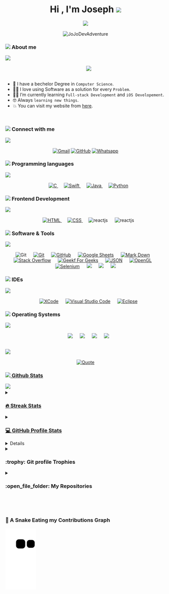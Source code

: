 <h1 align="center">Hi , I'm Joseph <img src="https://media.giphy.com/media/hvRJCLFzcasrR4ia7z/giphy.gif" width="35"></h1>

<p align="center">
  <a href="https://github.com/DenverCoder1/readme-typing-svg"><img src="https://readme-typing-svg.herokuapp.com?font=Time+New+Roman&color=%23C8BE25&size=25&center=true&vCenter=true&width=600&height=100&lines=Computer+Science+Student;iOS+Developer;UI/UX+Designer;Always+learning+new+things"></a>
</p>

<p align="center"> 
	<img src="https://komarev.com/ghpvc/?username=JoJoDevAdventure&label=Profile%20views&color=0e75b6&style=for-the-badge" alt="JoJoDevAdventure" height=25px, width=150px/> 
</p>

	
### <picture><img src = "https://github.com/JoJoDevAdventure/JoJoDevAdventure/blob/main/Images/about_me.gif?raw=true" width = 40px></picture> About me
<img  src="https://github.com/JoJoDevAdventure/JoJoDevAdventure/blob/main/Images/borderseperator.gif">

<picture> <img align="right" src="https://github.com/JoJoDevAdventure/JoJoDevAdventure/blob/main/Images/Right_Side.gif?raw=true" width = 250px></picture>

<br><br>


- :school: I have a bechelor Degree in `Computer Science`.
- :technologist: I love using Software as a solution for every `Problem`.
- :student: I’m currently learning `Full-stack Development` and `iOS Developement`.
- :nerd_face: Always `learning new things`.
- :boom: You can visit my website from [here](https://jodev.xyz). 
<br>

### <picture> <img src="https://github.com/JoJoDevAdventure/JoJoDevAdventure/blob/main/Images/Connect-with-me.gif?raw=true" width="100px"> </picture> Connect with me
<img  src="https://github.com/JoJoDevAdventure/JoJoDevAdventure/blob/main/Images/borderseperator.gif">
<p align="center">
	<a href="mailto:joseph@bouhlel.org"><img img src="https://img.shields.io/badge/gmail-%23EA4335.svg?style=for-the-badge&logo=gmail&logoColor=white" alt="Gmail"/></a>
	<a href="https://github.com/JoJoDevAdventure"><img src="https://img.shields.io/badge/github-%23181717.svg?style=for-the-badge&logo=github&logoColor=white" alt="GitHub"/></a>
<a href="https://wa.me/0447783517481"><img src="https://img.shields.io/badge/whatsapp-%2325D366.svg?style=for-the-badge&logo=whatsapp&logoColor=white" alt="Whatsapp"/></a>
</p>

### <picture> <img src = "https://github.com/JoJoDevAdventure/JoJoDevAdventure/blob/main/Images/Programming_Languages.gif?raw=true" width = 40px>  </picture> Programming languages
<img  src="https://github.com/JoJoDevAdventure/JoJoDevAdventure/blob/main/Images/borderseperator.gif">

<p align="center"> 
  &emsp; 
  <a href="https://www.cprogramming.com/" target="_blank"> 
    <img alt="C" src="https://img.shields.io/badge/C%20-%232370ED.svg?style=for-the-badge&logo=c&logoColor=white">
  </a> 
  &emsp; 
   <a href="https://www.swift.org" target="_blank">
    <img alt="Swift" src="https://img.shields.io/badge/Swift%20-%2314354C.svg?style=for-the-badge&logo=swift&logoColor=orange">
  </a>
  &emsp;
  <a href="https://www.java.com" target="_blank"> 
    <img alt="Java" src="https://img.shields.io/badge/Java-%23007396.svg?style=for-the-badge&logo=java&logoColor=white">
  </a>
  &emsp; 
<a href="https://www.python.org" target="_blank">
    <img alt="Python" src="https://img.shields.io/badge/Python%20-%2314354C.svg?style=for-the-badge&logo=python&logoColor=white">
  </a>
</p>

### <picture> <img src = "https://github.com/JoJoDevAdventure/JoJoDevAdventure/blob/main/Images/Front_End.gif?raw=true" width = 40px>  </picture> Frontend Development
<img  src="https://github.com/JoJoDevAdventure/JoJoDevAdventure/blob/main/Images/borderseperator.gif">
<p align="center"> 
  &emsp; 
  <a href="https://www.w3.org/html/" target="_blank"> 
   <img alt="HTML" src="https://img.shields.io/badge/HTML5%20-%23E34F26.svg?style=for-the-badge&logo=html5&logoColor=white">
  </a>   
  &emsp;
  <a href="https://www.w3schools.com/css/" target="_blank">
    <img alt="CSS" src="https://img.shields.io/badge/CSS%20-%231572B6.svg?style=for-the-badge&logo=css3&logoColor=white">
  </a> 
	  &emsp; 

<img alt="reactjs" src="https://img.shields.io/badge/-ReactJs-61DAFB?logo=react&logoColor=white&style=for-the-badge">
	  &emsp; 

<img alt="reactjs" src="https://img.shields.io/badge/next.js-000000?style=for-the-badge&logo=nextdotjs&logoColor=white">
</p>

 ### <picture> <img src = "https://github.com/JoJoDevAdventure/JoJoDevAdventure/blob/main/Images/Software_Tools.gif?raw=true" width = 40px>  </picture> Software & Tools
 <img  src="https://github.com/JoJoDevAdventure/JoJoDevAdventure/blob/main/Images/borderseperator.gif">
 
<p align="center">
	<img alt="Git" src="https://img.shields.io/badge/chatGPT-74aa9c?style=for-the-badge&logo=openai&logoColor=white)">
  &emsp;
    <a href="#"><img alt="Git" src="https://img.shields.io/badge/Git%20-%23F05033.svg?style=for-the-badge&logo=git&logoColor=white"></a>
  &emsp;
    <a href="#"><img alt="GitHub" src="https://img.shields.io/badge/github-%23181717.svg?style=for-the-badge&logo=github&logoColor=white"></a>
  &emsp;
    <a href="#"><img alt="Google Sheets" src="https://img.shields.io/badge/Google%20Sheets%20-%2334A853.svg?style=for-the-badge&logo=google%20sheets&logoColor=white"></a>
  &emsp;
    <a href="#"><img alt="Mark Down" src="https://img.shields.io/badge/Markdown-000000?style=for-the-badge&logo=markdown&logoColor=white"></a>
  &emsp;
    <a href="#"><img alt="Stack Overflow" src="https://img.shields.io/badge/-Stack%20Overflow-FE7A16?style=for-the-badge&logo=stack-overflow&logoColor=white"></a>
  &emsp;
    <a href="#"><img alt="Geekf For Geeks" src="https://img.shields.io/badge/geeksforgeeks-%230F9D58.svg?style=for-the-badge&logo=geeksforgeeks&logoColor=white"></a>
  &emsp;
    <a href="#"><img alt="JSON" img src="https://img.shields.io/badge/json-%23000000.svg?style=for-the-badge&logo=json&logoColor=white"></a>
  &emsp;
    <a href="#"><img alt="OpenGL" src="https://img.shields.io/badge/opengl-%235586A4.svg?style=for-the-badge&logo=opengl&logoColor=white"></a>
  &emsp;
    <a href="#"><img alt="Selenium" src="https://img.shields.io/badge/selenium-%2343B02A.svg?&style=for-the-badge&logo=selenium&logoColor=white"></a>
    &emsp;
    <a href="#"><img src="https://img.shields.io/badge/latex-%23008080.svg?&style=for-the-badge&logo=latex&logoColor=white" /></a>
    &emsp;
    <a href="#"><img src="https://img.shields.io/badge/django-%23092E20.svg?&style=for-the-badge&logo=django&logoColor=white" /></a>
    &emsp;
    <a href="#"><img src="https://img.shields.io/badge/mysql-%234479A1.svg?&style=for-the-badge&logo=mysql&logoColor=white"/></a>
</p>

 ### <picture> <img src = "https://github.com/7oSkaaa/7oSkaaa/blob/main/Images/IDEs.gif?raw=true" width = 40px>  </picture> IDEs
 <img  src="https://github.com/JoJoDevAdventure/JoJoDevAdventure/blob/main/Images/borderseperator.gif">
 
<p align="center">
  &emsp;
    <a href="#"><img alt="XCode" src="https://img.shields.io/badge/XCode-0078d7.svg?style=for-the-badge&logo=xcode&logoColor=white"></a>
  &emsp;
    <a href="#"><img alt="Visual Studio Code" src="https://img.shields.io/badge/Visual%20Studio%20Code-0078d7.svg?style=for-the-badge&logo=visual-studio-code&logoColor=white"></a>
  &emsp;
    <a href="#"><img alt="Eclipse" src="https://img.shields.io/badge/eclipse%20ide-%232C2255.svg?&style=for-the-badge&logo=eclipse%20ide&logoColor=white" /></a>
</p>

 ### <picture> <img src = "https://github.com/JoJoDevAdventure/JoJoDevAdventure/blob/main/Images/OS.gif?raw=true" width = 40px>  </picture> Operating Systems
 <img  src="https://github.com/JoJoDevAdventure/JoJoDevAdventure/blob/main/Images/borderseperator.gif">
 
<p align="center">
  &emsp;
    <a href="#"><img src="https://img.shields.io/badge/MacOS-FCC624?style=for-the-badge&logo=apple&logoColor=black"></a>
  &emsp;
    <a href="#"><img src="https://img.shields.io/badge/Linux-FCC624?style=for-the-badge&logo=linux&logoColor=black"></a>
  &emsp;
    <a href="#"><img src="https://img.shields.io/badge/Ubuntu-E95420?style=for-the-badge&logo=ubuntu&logoColor=white"></a>
  &emsp;
    <a href="#"><img src="https://img.shields.io/badge/Windows-0078D6?style=for-the-badge&logo=windows&logoColor=white"></a>
</p>

<br> 

<img  src="https://github.com/JoJoDevAdventure/JoJoDevAdventure/blob/main/Images/borderseperator.gif">

<p align = "center">
	<a href="https://github.com/piyushsuthar/github-readme-quotes"> <img alt = "Quote" src="https://quotes-github-readme.vercel.app/api?type=horizontal&theme=tokyonight&animation=grow_out_in&quoteCategory=programming">
</p>

### <picture> <img src = "https://github.com/JoJoDevAdventure/JoJoDevAdventure/blob/main/Images/Statistics.gif?raw=true" width = 40px>  </picture> Github Stats
<img  src="https://github.com/JoJoDevAdventure/JoJoDevAdventure/blob/main/Images/borderseperator.gif">

<details><summary><h3> 🔥 Streak Stats</h3></summary>

----	

<p align="center"><img src="https://github-readme-streak-stats.herokuapp.com/?user=JoJoDevAdventure&theme=tokyonight_duo" alt="JoJoDevAdventure" /></p>

</details>
  
<details><summary><h3>💻 GitHub Profile Stats</h3></summary>

----
	
<p align="center">

![JoJo's GitHub stats](https://github-readme-stats.vercel.app/api?username=JoJoDevAdventure&show_icons=true&theme=radical)
<br/>

  <b>Note:</b> Top languages is only a metric of the languages my public code consists of and doesn't reflect experience or skill level.
  </p>
</details>

<details><summary><h3>⚡ Recent GitHub Activity</h3></summary>

----
	
[![JoJoDevAdventure's github activity graph](https://github-readme-activity-graph.cyclic.app/graph?username=JoJoDevAdventure&theme=github)](https://github.com/JoJoDevAdventure/github-readme-activity-graph)

 
</details>

<details><summary> <h3> :trophy: Git profile Trophies </h3></summary>

----
	
<p align="center"> <a href="https://github.com/ryo-ma/github-profile-trophy"><img src="https://github-profile-trophy.vercel.app/?username=JoJoDevAdventure&layout=compact&theme=tokyonight&column=4&margin-w=15&margin-h=15" alt="JoJoDevAdventure" /></a> </p>
	
</details>
	
<details><summary><h3> :open_file_folder: My Repositories </h3></summary>

----
	
<div>
  <p align="center">
    	<a href="https://github.com/JoJoDevAdventure/RPS-Multiplayer">
      		<img src="https://github-readme-stats.vercel.app/api/pin/?username=JoJoDevAdventure&repo=RPS-Multiplayer&theme=tokyonight" alt="GitHub Stats" />
    	</a>
    	<a href="https://github.com/JoJoDevAdventure/Marvel-vs-VIH">
      		<img src="https://github-readme-stats.vercel.app/api/pin/?username=JoJoDevAdventure&repo=Marvel-vs-VIH&theme=tokyonight" alt="GitHub Stats" />
    	</a>
    	<a href="https://github.com/JoJoDevAdventure/iCookPad">
      		<img src="https://github-readme-stats.vercel.app/api/pin/?username=JoJoDevAdventure&repo=iCookPad&theme=tokyonight" alt="GitHub Stats" />
    	</a>
	<a href="https://github.com/JoJoDevAdventure/Let-s-Skate">
      		<img src="https://github-readme-stats.vercel.app/api/pin/?username=JoJoDevAdventure&repo=Let-s-Skate&theme=tokyonight" alt="GitHub Stats" />
    	</a>
	<a href="https://github.com/JoJoDevAdventure/Swift-Interview">
      		<img src="https://github-readme-stats.vercel.app/api/pin/?username=JoJoDevAdventure&repo=Swift-Interview&theme=tokyonight" alt="GitHub Stats" />
    	</a>
	<a href="https://github.com/JoJoDevAdventure/TwitterSwiftUI">
      		<img src="https://github-readme-stats.vercel.app/api/pin/?username=JoJoDevAdventure&repo=TwitterSwiftUI&theme=tokyonight" alt="GitHub Stats" />
    	</a>
	<a href="https://github.com/JoJoDevAdventure/SlotsGame">
      		<img src="https://github-readme-stats.vercel.app/api/pin/?username=JoJoDevAdventure&repo=SlotsGame&theme=tokyonight" alt="GitHub Stats" />
    	</a>
	<a href="https://github.com/JoJoDevAdventure/Guardians-Of-The-GalaxyP">
      		<img src="https://github-readme-stats.vercel.app/api/pin/?username=JoJoDevAdventure&repo=Guardians-Of-The-Galaxy&theme=tokyonight" alt="GitHub Stats" />
    	</a>
	<a href="https://github.com/JoJoDevAdventure/FacebookSwiftUI">
      		<img src="https://github-readme-stats.vercel.app/api/pin/?username=JoJoDevAdventure&repo=FacebookSwiftUI&theme=tokyonight" alt="GitHub Stats" />
    	</a>
	<a href="https://github.com/JoJoDevAdventure/Netflix-Clone">
      		<img src="https://github-readme-stats.vercel.app/api/pin/?username=JoJoDevAdventure&repo=Netflix-Clone&theme=tokyonight" alt="GitHub Stats" />
    	</a>
	<a href="https://github.com/JoJoDevAdventure/TicTacToe">
      		<img src="https://github-readme-stats.vercel.app/api/pin/?username=JoJoDevAdventure&repo=TicTacToe&theme=tokyonight" alt="GitHub Stats" />
    	</a>
  </p>
</div>
</details>

</br></br>
	
### 🐍 A Snake Eating my Contributions Graph
![Snake animation](https://github.com/JoJoDevAdventure/JoJoDevAdventure/blob/output/github-contribution-grid-snake.svg)
